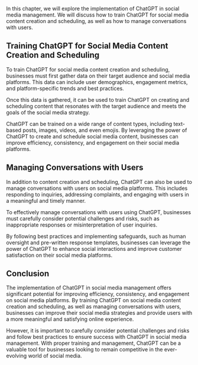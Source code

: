 
In this chapter, we will explore the implementation of ChatGPT in social media management. We will discuss how to train ChatGPT for social media content creation and scheduling, as well as how to manage conversations with users.

Training ChatGPT for Social Media Content Creation and Scheduling
-----------------------------------------------------------------

To train ChatGPT for social media content creation and scheduling, businesses must first gather data on their target audience and social media platforms. This data can include user demographics, engagement metrics, and platform-specific trends and best practices.

Once this data is gathered, it can be used to train ChatGPT on creating and scheduling content that resonates with the target audience and meets the goals of the social media strategy.

ChatGPT can be trained on a wide range of content types, including text-based posts, images, videos, and even emojis. By leveraging the power of ChatGPT to create and schedule social media content, businesses can improve efficiency, consistency, and engagement on their social media platforms.

Managing Conversations with Users
---------------------------------

In addition to content creation and scheduling, ChatGPT can also be used to manage conversations with users on social media platforms. This includes responding to inquiries, addressing complaints, and engaging with users in a meaningful and timely manner.

To effectively manage conversations with users using ChatGPT, businesses must carefully consider potential challenges and risks, such as inappropriate responses or misinterpretation of user inquiries.

By following best practices and implementing safeguards, such as human oversight and pre-written response templates, businesses can leverage the power of ChatGPT to enhance social interactions and improve customer satisfaction on their social media platforms.

Conclusion
----------

The implementation of ChatGPT in social media management offers significant potential for improving efficiency, consistency, and engagement on social media platforms. By training ChatGPT on social media content creation and scheduling, as well as managing conversations with users, businesses can improve their social media strategies and provide users with a more meaningful and satisfying online experience.

However, it is important to carefully consider potential challenges and risks and follow best practices to ensure success with ChatGPT in social media management. With proper training and management, ChatGPT can be a valuable tool for businesses looking to remain competitive in the ever-evolving world of social media.
